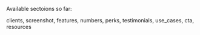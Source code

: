Available sectoions so far:

clients, screenshot, features, numbers, perks, testimonials, use_cases, cta, resources